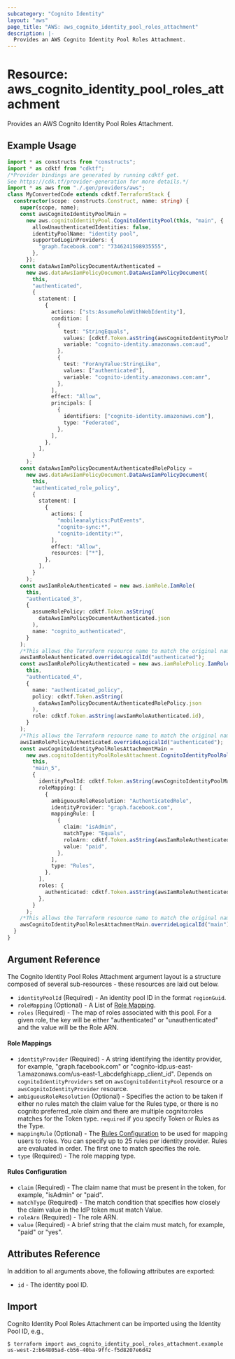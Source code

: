 ```yaml
---
subcategory: "Cognito Identity"
layout: "aws"
page_title: "AWS: aws_cognito_identity_pool_roles_attachment"
description: |-
  Provides an AWS Cognito Identity Pool Roles Attachment.
---
```


# Resource: aws_cognito_identity_pool_roles_attachment

Provides an AWS Cognito Identity Pool Roles Attachment.

## Example Usage

```typescript
import * as constructs from "constructs";
import * as cdktf from "cdktf";
/*Provider bindings are generated by running cdktf get.
See https://cdk.tf/provider-generation for more details.*/
import * as aws from "./.gen/providers/aws";
class MyConvertedCode extends cdktf.TerraformStack {
  constructor(scope: constructs.Construct, name: string) {
    super(scope, name);
    const awsCognitoIdentityPoolMain =
      new aws.cognitoIdentityPool.CognitoIdentityPool(this, "main", {
        allowUnauthenticatedIdentities: false,
        identityPoolName: "identity pool",
        supportedLoginProviders: {
          "graph.facebook.com": "7346241598935555",
        },
      });
    const dataAwsIamPolicyDocumentAuthenticated =
      new aws.dataAwsIamPolicyDocument.DataAwsIamPolicyDocument(
        this,
        "authenticated",
        {
          statement: [
            {
              actions: ["sts:AssumeRoleWithWebIdentity"],
              condition: [
                {
                  test: "StringEquals",
                  values: [cdktf.Token.asString(awsCognitoIdentityPoolMain.id)],
                  variable: "cognito-identity.amazonaws.com:aud",
                },
                {
                  test: "ForAnyValue:StringLike",
                  values: ["authenticated"],
                  variable: "cognito-identity.amazonaws.com:amr",
                },
              ],
              effect: "Allow",
              principals: [
                {
                  identifiers: ["cognito-identity.amazonaws.com"],
                  type: "Federated",
                },
              ],
            },
          ],
        }
      );
    const dataAwsIamPolicyDocumentAuthenticatedRolePolicy =
      new aws.dataAwsIamPolicyDocument.DataAwsIamPolicyDocument(
        this,
        "authenticated_role_policy",
        {
          statement: [
            {
              actions: [
                "mobileanalytics:PutEvents",
                "cognito-sync:*",
                "cognito-identity:*",
              ],
              effect: "Allow",
              resources: ["*"],
            },
          ],
        }
      );
    const awsIamRoleAuthenticated = new aws.iamRole.IamRole(
      this,
      "authenticated_3",
      {
        assumeRolePolicy: cdktf.Token.asString(
          dataAwsIamPolicyDocumentAuthenticated.json
        ),
        name: "cognito_authenticated",
      }
    );
    /*This allows the Terraform resource name to match the original name. You can remove the call if you don't need them to match.*/
    awsIamRoleAuthenticated.overrideLogicalId("authenticated");
    const awsIamRolePolicyAuthenticated = new aws.iamRolePolicy.IamRolePolicy(
      this,
      "authenticated_4",
      {
        name: "authenticated_policy",
        policy: cdktf.Token.asString(
          dataAwsIamPolicyDocumentAuthenticatedRolePolicy.json
        ),
        role: cdktf.Token.asString(awsIamRoleAuthenticated.id),
      }
    );
    /*This allows the Terraform resource name to match the original name. You can remove the call if you don't need them to match.*/
    awsIamRolePolicyAuthenticated.overrideLogicalId("authenticated");
    const awsCognitoIdentityPoolRolesAttachmentMain =
      new aws.cognitoIdentityPoolRolesAttachment.CognitoIdentityPoolRolesAttachment(
        this,
        "main_5",
        {
          identityPoolId: cdktf.Token.asString(awsCognitoIdentityPoolMain.id),
          roleMapping: [
            {
              ambiguousRoleResolution: "AuthenticatedRole",
              identityProvider: "graph.facebook.com",
              mappingRule: [
                {
                  claim: "isAdmin",
                  matchType: "Equals",
                  roleArn: cdktf.Token.asString(awsIamRoleAuthenticated.arn),
                  value: "paid",
                },
              ],
              type: "Rules",
            },
          ],
          roles: {
            authenticated: cdktf.Token.asString(awsIamRoleAuthenticated.arn),
          },
        }
      );
    /*This allows the Terraform resource name to match the original name. You can remove the call if you don't need them to match.*/
    awsCognitoIdentityPoolRolesAttachmentMain.overrideLogicalId("main");
  }
}

```

## Argument Reference

The Cognito Identity Pool Roles Attachment argument layout is a structure composed of several sub-resources - these resources are laid out below.

* `identityPoolId` (Required) - An identity pool ID in the format `regionGuid`.
* `roleMapping` (Optional) - A List of [Role Mapping](#role-mappings).
* `roles` (Required) - The map of roles associated with this pool. For a given role, the key will be either "authenticated" or "unauthenticated" and the value will be the Role ARN.

#### Role Mappings

* `identityProvider` (Required) - A string identifying the identity provider, for example, "graph.facebook.com" or "cognito-idp.us-east-1.amazonaws.com/us-east-1_abcdefghi:app_client_id". Depends on `cognitoIdentityProviders` set on `awsCognitoIdentityPool` resource or a `awsCognitoIdentityProvider` resource.
* `ambiguousRoleResolution` (Optional) - Specifies the action to be taken if either no rules match the claim value for the Rules type, or there is no cognito:preferred_role claim and there are multiple cognito:roles matches for the Token type. `required` if you specify Token or Rules as the Type.
* `mappingRule` (Optional) - The [Rules Configuration](#rules-configuration) to be used for mapping users to roles. You can specify up to 25 rules per identity provider. Rules are evaluated in order. The first one to match specifies the role.
* `type` (Required) - The role mapping type.

#### Rules Configuration

* `claim` (Required) - The claim name that must be present in the token, for example, "isAdmin" or "paid".
* `matchType` (Required) - The match condition that specifies how closely the claim value in the IdP token must match Value.
* `roleArn` (Required) - The role ARN.
* `value` (Required) - A brief string that the claim must match, for example, "paid" or "yes".

## Attributes Reference

In addition to all arguments above, the following attributes are exported:

* `id` - The identity pool ID.

## Import

Cognito Identity Pool Roles Attachment can be imported using the Identity Pool ID, e.g.,

```
$ terraform import aws_cognito_identity_pool_roles_attachment.example us-west-2:b64805ad-cb56-40ba-9ffc-f5d8207e6d42
```

<!-- cache-key: cdktf-0.17.0-pre.15 input-261b4456f955cb81994986ab86e94600f4584f3648d344ab90b8610705fa6b84 -->